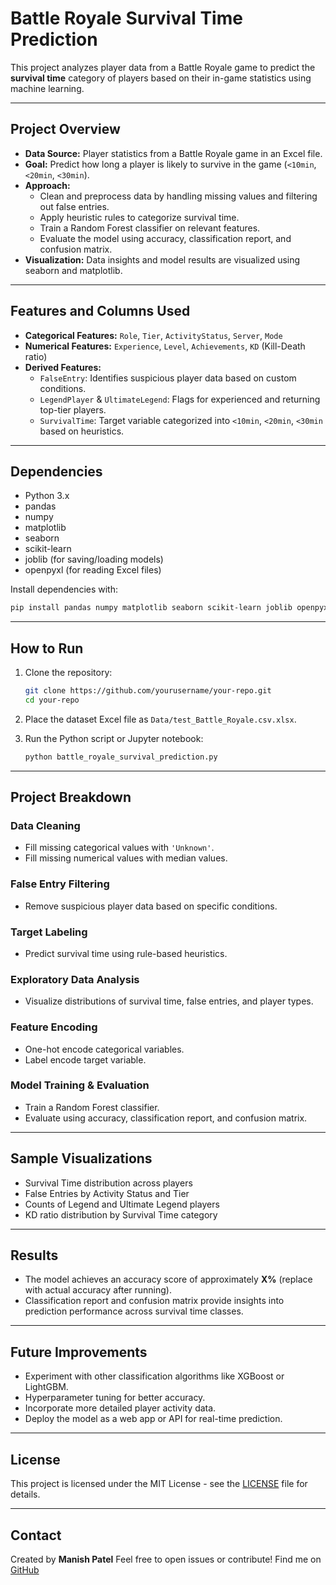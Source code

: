 # Battle Royale Survival Time Prediction

This project analyzes player data from a Battle Royale game to predict the **survival time** category of players based on their in-game statistics using machine learning.

---

## Project Overview

- **Data Source:** Player statistics from a Battle Royale game in an Excel file.
- **Goal:** Predict how long a player is likely to survive in the game (`<10min`, `<20min`, `<30min`).
- **Approach:**  
  - Clean and preprocess data by handling missing values and filtering out false entries.  
  - Apply heuristic rules to categorize survival time.  
  - Train a Random Forest classifier on relevant features.  
  - Evaluate the model using accuracy, classification report, and confusion matrix.
- **Visualization:** Data insights and model results are visualized using seaborn and matplotlib.

---

## Features and Columns Used

- **Categorical Features:** `Role`, `Tier`, `ActivityStatus`, `Server`, `Mode`
- **Numerical Features:** `Experience`, `Level`, `Achievements`, `KD` (Kill-Death ratio)
- **Derived Features:**  
  - `FalseEntry`: Identifies suspicious player data based on custom conditions.  
  - `LegendPlayer` & `UltimateLegend`: Flags for experienced and returning top-tier players.  
  - `SurvivalTime`: Target variable categorized into `<10min`, `<20min`, `<30min` based on heuristics.

---

## Dependencies

- Python 3.x  
- pandas  
- numpy  
- matplotlib  
- seaborn  
- scikit-learn  
- joblib (for saving/loading models)  
- openpyxl (for reading Excel files)  

Install dependencies with:

```bash
pip install pandas numpy matplotlib seaborn scikit-learn joblib openpyxl
````

---

## How to Run

1. Clone the repository:

   ```bash
   git clone https://github.com/yourusername/your-repo.git
   cd your-repo
   ```

2. Place the dataset Excel file as `Data/test_Battle_Royale.csv.xlsx`.

3. Run the Python script or Jupyter notebook:

   ```bash
   python battle_royale_survival_prediction.py
   ```

---

## Project Breakdown

### Data Cleaning

* Fill missing categorical values with `'Unknown'`.
* Fill missing numerical values with median values.

### False Entry Filtering

* Remove suspicious player data based on specific conditions.

### Target Labeling

* Predict survival time using rule-based heuristics.

### Exploratory Data Analysis

* Visualize distributions of survival time, false entries, and player types.

### Feature Encoding

* One-hot encode categorical variables.
* Label encode target variable.

### Model Training & Evaluation

* Train a Random Forest classifier.
* Evaluate using accuracy, classification report, and confusion matrix.

---

## Sample Visualizations

* Survival Time distribution across players
* False Entries by Activity Status and Tier
* Counts of Legend and Ultimate Legend players
* KD ratio distribution by Survival Time category

---

## Results

* The model achieves an accuracy score of approximately **X%** (replace with actual accuracy after running).
* Classification report and confusion matrix provide insights into prediction performance across survival time classes.

---

## Future Improvements

* Experiment with other classification algorithms like XGBoost or LightGBM.
* Hyperparameter tuning for better accuracy.
* Incorporate more detailed player activity data.
* Deploy the model as a web app or API for real-time prediction.

---

## License

This project is licensed under the MIT License - see the [LICENSE](LICENSE) file for details.

---

## Contact

Created by **Manish Patel**
Feel free to open issues or contribute!
Find me on [GitHub](https://github.com/osctoss)
